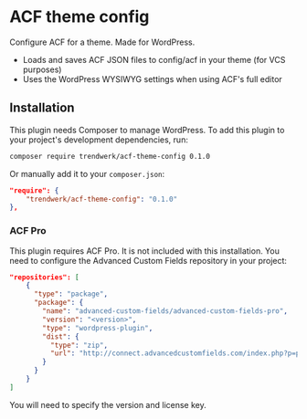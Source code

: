 # ACF theme config
Configure ACF for a theme. Made for WordPress.

- Loads and saves ACF JSON files to config/acf in your theme (for VCS purposes)
- Uses the WordPress WYSIWYG settings when using ACF's full editor

## Installation
This plugin needs Composer to manage WordPress. To add this plugin to your project's development dependencies, run:
```sh
composer require trendwerk/acf-theme-config 0.1.0
```

Or manually add it to your `composer.json`:
```json
"require": {
	"trendwerk/acf-theme-config": "0.1.0"
},
```

### ACF Pro
This plugin requires ACF Pro. It is not included with this installation. You need to configure the Advanced Custom Fields repository in your project:

```json
"repositories": [
	{
	  "type": "package",
	  "package": {
	    "name": "advanced-custom-fields/advanced-custom-fields-pro",
	    "version": "<version>",
	    "type": "wordpress-plugin",
	    "dist": {
	      "type": "zip",
	      "url": "http://connect.advancedcustomfields.com/index.php?p=pro&a=download&k=<license-key>"
	    }
	  }
	}
]
```

You will need to specify the version and license key.
